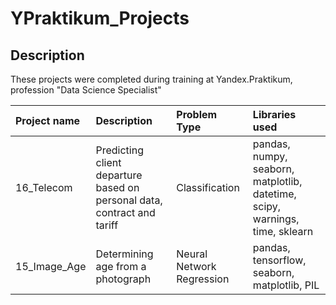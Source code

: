 # YPraktikum_Projects


## Description

These projects were completed during training at Yandex.Praktikum, profession "Data Science Specialist"


| Project name | Description | Problem Type | Libraries used
| :---------------------- | :---------------------- | :---------------------- | :---------------------- |
| 16_Telecom | Predicting client departure based on personal data, contract and tariff | Classification | pandas, numpy, seaborn, matplotlib, datetime, scipy, warnings, time, sklearn
| 15_Image_Age | Determining age from a photograph | Neural Network Regression | pandas, tensorflow, seaborn, matplotlib, PIL

